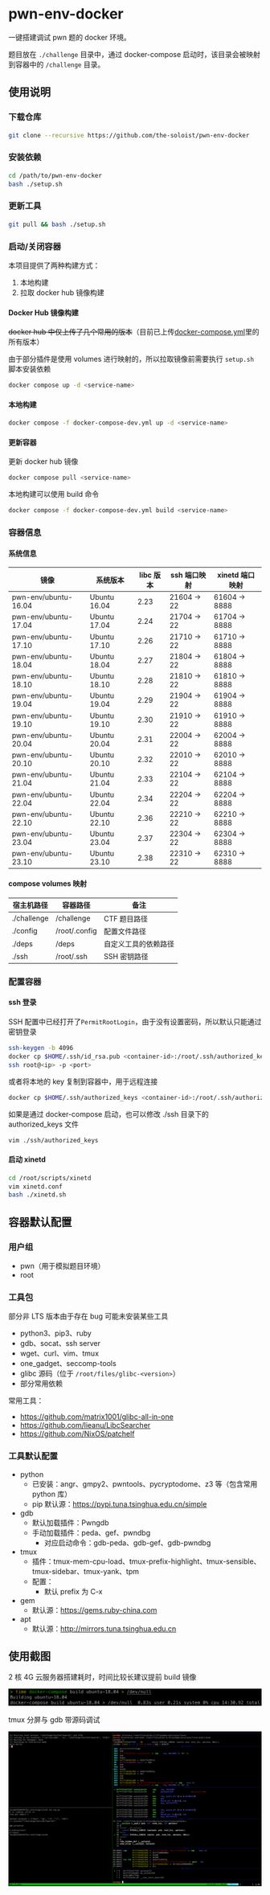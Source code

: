 # pwn-env-docker

一键搭建调试 pwn 题的 docker 环境。

题目放在 `./challenge` 目录中，通过 docker-compose 启动时，该目录会被映射到容器中的 `/challenge` 目录。

## 使用说明

### 下载仓库

```sh
git clone --recursive https://github.com/the-soloist/pwn-env-docker
```

### 安装依赖

```sh
cd /path/to/pwn-env-docker
bash ./setup.sh
```

### 更新工具

```sh
git pull && bash ./setup.sh
```

### 启动/关闭容器

本项目提供了两种构建方式：

1. 本地构建
2. 拉取 docker hub 镜像构建

#### Docker Hub 镜像构建

~~docker hub 中仅上传了几个常用的版本~~（目前已上传[docker-compose.yml](./docker-compose.yml)里的所有版本）

由于部分插件是使用 volumes 进行映射的，所以拉取镜像前需要执行 `setup.sh` 脚本安装依赖

```sh
docker compose up -d <service-name>
```

#### 本地构建

```sh
docker compose -f docker-compose-dev.yml up -d <service-name>
```

#### 更新容器

更新 docker hub 镜像

```sh
docker compose pull <service-name>
```

本地构建可以使用 build 命令

```sh
docker compose -f docker-compose-dev.yml build <service-name>
```

### 容器信息

#### 系统信息

| 镜像                 | 系统版本     | libc 版本 | ssh 端口映射 | xinetd 端口映射 |
| -------------------- | ------------ | --------- | ------------ | --------------- |
| pwn-env/ubuntu-16.04 | Ubuntu 16.04 | 2.23      | 21604 -> 22  | 61604 -> 8888   |
| pwn-env/ubuntu-17.04 | Ubuntu 17.04 | 2.24      | 21704 -> 22  | 61704 -> 8888   |
| pwn-env/ubuntu-17.10 | Ubuntu 17.10 | 2.26      | 21710 -> 22  | 61710 -> 8888   |
| pwn-env/ubuntu-18.04 | Ubuntu 18.04 | 2.27      | 21804 -> 22  | 61804 -> 8888   |
| pwn-env/ubuntu-18.10 | Ubuntu 18.10 | 2.28      | 21810 -> 22  | 61810 -> 8888   |
| pwn-env/ubuntu-19.04 | Ubuntu 19.04 | 2.29      | 21904 -> 22  | 61904 -> 8888   |
| pwn-env/ubuntu-19.10 | Ubuntu 19.10 | 2.30      | 21910 -> 22  | 61910 -> 8888   |
| pwn-env/ubuntu-20.04 | Ubuntu 20.04 | 2.31      | 22004 -> 22  | 62004 -> 8888   |
| pwn-env/ubuntu-20.10 | Ubuntu 20.10 | 2.32      | 22010 -> 22  | 62010 -> 8888   |
| pwn-env/ubuntu-21.04 | Ubuntu 21.04 | 2.33      | 22104 -> 22  | 62104 -> 8888   |
| pwn-env/ubuntu-22.04 | Ubuntu 22.04 | 2.34      | 22204 -> 22  | 62204 -> 8888   |
| pwn-env/ubuntu-22.10 | Ubuntu 22.10 | 2.36      | 22210 -> 22  | 62210 -> 8888   |
| pwn-env/ubuntu-23.04 | Ubuntu 23.04 | 2.37      | 22304 -> 22  | 62304 -> 8888   |
| pwn-env/ubuntu-23.10 | Ubuntu 23.10 | 2.38      | 22310 -> 22  | 62310 -> 8888   |

#### compose volumes 映射

| 宿主机路径  | 容器路径      | 备注                 |
| ----------- | ------------- | -------------------- |
| ./challenge | /challenge    | CTF 题目路径         |
| ./config    | /root/.config | 配置文件路径         |
| ./deps      | /deps         | 自定义工具的依赖路径 |
| ./ssh       | /root/.ssh    | SSH 密钥路径         |

### 配置容器

#### ssh 登录

SSH 配置中已经打开了`PermitRootLogin`，由于没有设置密码，所以默认只能通过密钥登录

```sh
ssh-keygen -b 4096
docker cp $HOME/.ssh/id_rsa.pub <container-id>:/root/.ssh/authorized_keys
ssh root@<ip> -p <port>
```

或者将本地的 key 复制到容器中，用于远程连接

```sh
docker cp $HOME/.ssh/authorized_keys <container-id>:/root/.ssh/authorized_keys
```

如果是通过 docker-compose 启动，也可以修改 ./ssh 目录下的 authorized_keys 文件

```sh
vim ./ssh/authorized_keys
```

#### 启动 xinetd

```sh
cd /root/scripts/xinetd
vim xinetd.conf
bash ./xinetd.sh
```

## 容器默认配置

### 用户组

- pwn（用于模拟题目环境）
- root

### 工具包

部分非 LTS 版本由于存在 bug 可能未安装某些工具

- python3、pip3、ruby
- gdb、socat、ssh server
- wget、curl、vim、tmux
- one_gadget、seccomp-tools
- glibc 源码（位于 `/root/files/glibc-<version>`）
- 部分常用依赖

常用工具：

- https://github.com/matrix1001/glibc-all-in-one
- https://github.com/lieanu/LibcSearcher
- https://github.com/NixOS/patchelf

### 工具默认配置

- python
  - 已安装：angr、gmpy2、pwntools、pycryptodome、z3 等（包含常用 python 库）
  - pip 默认源：https://pypi.tuna.tsinghua.edu.cn/simple
- gdb
  - 默认加载插件：Pwngdb
  - 手动加载插件：peda、gef、pwndbg
    - 对应启动命令：gdb-peda、gdb-gef、gdb-pwndbg
- tmux
  - 插件：tmux-mem-cpu-load、tmux-prefix-highlight、tmux-sensible、tmux-sidebar、tmux-yank、tpm
  - 配置：
    - 默认 prefix 为 C-x
- gem
  - 默认源：https://gems.ruby-china.com
- apt
  - 默认源：http://mirrors.tuna.tsinghua.edu.cn

## 使用截图

2 核 4G 云服务器搭建耗时，时间比较长建议提前 build 镜像

![0a9b70c0](./assets/0a9b70c0.png)

tmux 分屏与 gdb 带源码调试

![83690305](./assets/83690305.png)
